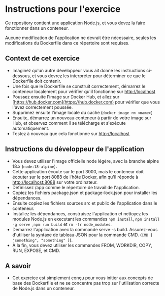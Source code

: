 # Instructions pour l'exercice

Ce repository contient une application Node.js, et vous devez la faire fonctionner dans un conteneur.

Aucune modification de l'application ne devrait être nécessaire, seules les modifications du Dockerfile dans ce répertoire sont requises.

## Context de cet exercice

- Imaginez qu'un autre développeur vous ait donné les instructions ci-dessous, et vous devrez les interpréter pour déterminer ce que le Dockerfile doit contenir.
- Une fois que le Dockerfile se construit correctement, démarrez le conteneur localement pour vérifier qu'il fonctionne sur [http://localhost](http://localhost)
- Poussez ensuite l'image sur Docker Hub, et allez sur [https://hub.docker.com](https://hub.docker.com) pour vérifier que vous l'avez correctement poussée.
- Supprimez ensuite l'image locale du cache (`docker image rm <name>`)
- Ensuite, démarrez un nouveau conteneur à partir de votre image sur Hub, et observez comment il se télécharge et s'exécute automatiquement.
- Testez à nouveau que cela fonctionne sur [http://localhost](http://localhost)

## Instructions du développeur de l'application

- Vous devez utiliser l'image officielle node légère, avec la branche alpine 18.x (`node:18-alpine`).
- Cette application écoute sur le port 3000, mais le conteneur doit écouter sur le port 8088 de l'hôte Docker, afin qu'il réponde à [http://localhost:8088](http://localhost:8088) sur votre ordinateur.
- Definissez /app comme le répertoire de travail de l'application.
- Copiez les fichiers package.json et package-lock.json pour installer les dépendances.
- Ensuite copiez les fichiers sources src et public de l'application dans le conteneur.
- Installez les dépendances, construisez l'application et nettoyez les modules Node.js en executant les commandes `npm install`, `npm install -g serve `,`npm run build` et `rm -fr node_modules`.
- Demarrez l'application avec la commande serve -s build. Assurez-vous d'utiliser la syntaxe de tableau JSON pour la commande CMD. (`CMD [ "something", "something" ]`).
- À la fin, vous devez utiliser les commandes FROM, WORKDIR, COPY, RUN, EXPOSE, et CMD.

## A savoir

- Cet exercice est simplement conçu pour vous initier aux concepts de base des Dockerfile et ne se concentre pas trop sur l'utilisation correcte de Node.js dans un conteneur. 
